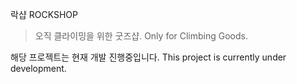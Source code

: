 락샵 ROCKSHOP

> 오직 클라이밍을 위한 굿즈샵. Only for Climbing Goods.

해당 프로젝트는 현재 개발 진행중입니다. This project is currently under development.
